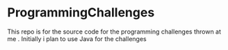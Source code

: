 # ProgrammingChallenges
This repo is for the source code for the programming challenges thrown at me . Initially i plan to use Java for the challenges
